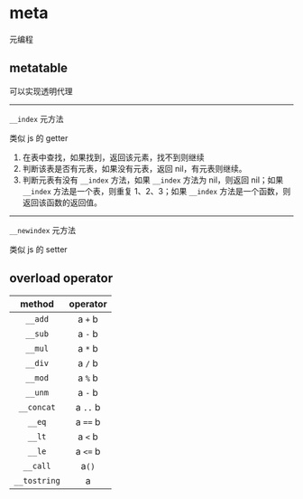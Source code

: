 # meta

元编程

## metatable

可以实现透明代理

---

`__index` 元方法

类似 js 的 getter

1. 在表中查找，如果找到，返回该元素，找不到则继续
2. 判断该表是否有元表，如果没有元表，返回 nil，有元表则继续。
3. 判断元表有没有 `__index` 方法，如果 `__index` 方法为 nil，则返回 nil；如果 `__index` 方法是一个表，则重复 1、2、3；如果 `__index` 方法是一个函数，则返回该函数的返回值。

---

`__newindex` 元方法

类似 js 的 setter

## overload operator

| method       | operator |
|:------------:|:--------:|
| `__add`      | a `+` b  |
| `__sub`      | a `-` b  |
| `__mul`      | a `*` b  |
| `__div`      | a `/` b  |
| `__mod`      | a `%` b  |
| `__unm`      | a `-` b  |
| `__concat`   | a `..` b |
| `__eq`       | a `==` b |
| `__lt`       | a `<` b  |
| `__le`       | a `<=` b |
| `__call`     | a`()`    |
| `__tostring` | a        |
